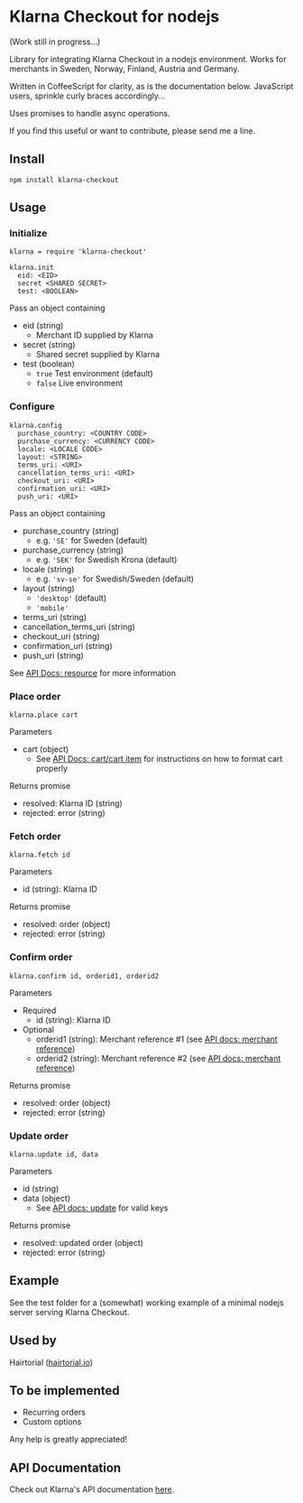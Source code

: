 # Klarna Checkout for nodejs #

(Work still in progress...)

Library for integrating Klarna Checkout in a nodejs environment. Works for merchants in Sweden, Norway, Finland, Austria and Germany.

Written in CoffeeScript for clarity, as is the documentation below. JavaScript users, sprinkle curly braces accordingly...

Uses promises to handle async operations.

If you find this useful or want to contribute, please send me a line.

## Install ##
`npm install klarna-checkout`

## Usage ##

### Initialize ###
```
klarna = require 'klarna-checkout'

klarna.init
  eid: <EID>
  secret <SHARED SECRET>
  test: <BOOLEAN>
```
Pass an object containing

* eid (string)
  * Merchant ID supplied by Klarna
* secret (string)
  * Shared secret supplied by Klarna
* test (boolean)
  * `true` Test environment (default)
  * `false`  Live environment

### Configure ###
```
klarna.config
  purchase_country: <COUNTRY CODE>			
  purchase_currency: <CURRENCY CODE>		
  locale: <LOCALE CODE>											
  layout: <STRING>
  terms_uri: <URI>
  cancellation_terms_uri: <URI>
  checkout_uri: <URI>
  confirmation_uri: <URI>
  push_uri: <URI>
``` 

Pass an object containing
* purchase_country (string)
  * e.g. `'SE'` for Sweden (default)
* purchase_currency (string)
  * e.g. `'SEK'`  for Swedish Krona (default)
* locale (string)
  * e.g. `'sv-se'` for Swedish/Sweden (default)
* layout (string)
  * `'desktop'` (default)
  * `'mobile'`
* terms_uri (string)
* cancellation_terms_uri (string)
* checkout_uri (string)
* confirmation_uri (string)
* push_uri (string)

See [API Docs: resource](https://developers.klarna.com/en/se+php/kco-v2/checkout-api#resource-properties) for more information



### Place order ###
```
klarna.place cart 
```
Parameters
* cart (object)
  * See [API Docs: cart/cart item](https://developers.klarna.com/en/se+php/kco-v2/checkout-api#cart-object-properties)  for instructions on how to format cart properly

Returns promise
  * resolved: Klarna ID (string)
  * rejected: error (string)


### Fetch order ###
```
klarna.fetch id
```
Parameters
* id (string): Klarna ID

Returns promise
  * resolved: order (object)
  * rejected: error (string)

### Confirm order ###
```
klarna.confirm id, orderid1, orderid2
```
Parameters
  * Required
    * id (string): Klarna ID
  * Optional
	* orderid1 (string): Merchant reference #1 (see [API docs: merchant reference](https://developers.klarna.com/en/se+php/kco-v2/checkout-api#merchant_reference-object-properties))
	* orderid2 (string): Merchant reference #2 (see [API docs: merchant reference](https://developers.klarna.com/en/se+php/kco-v2/checkout-api#merchant_reference-object-properties))

Returns promise
  * resolved: order (object)
  * rejected: error (string)

### Update order ###
```
klarna.update id, data
```
Parameters
* id (string)
* data (object)
  * See [API docs: update](https://developers.klarna.com/en/se+php/kco-v2/checkout-api#update) for valid keys

Returns promise
  * resolved: updated order (object)
  * rejected: error (string)

## Example ##
See the test folder for a (somewhat) working example of a minimal nodejs server serving Klarna Checkout.

## Used by ##
Hairtorial ([hairtorial.io](http://hairtorial.io))

## To be implemented ##
* Recurring orders
* Custom options

Any help is greatly appreciated!

## API Documentation ##
Check out Klarna's API documentation [here](https://developers.klarna.com/en).